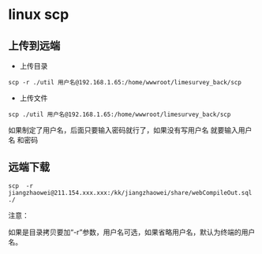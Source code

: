 # linux scp

## 上传到远端

+ 上传目录

```shell
scp -r ./util 用户名@192.168.1.65:/home/wwwroot/limesurvey_back/scp
```

+ 上传文件

```shell
scp ./util 用户名@192.168.1.65:/home/wwwroot/limesurvey_back/scp
```

如果制定了用户名，后面只要输入密码就行了，如果没有写用户名 就要输入用户名 和密码

## 远端下载

```shell
scp  -r   jiangzhaowei@211.154.xxx.xxx:/kk/jiangzhaowei/share/webCompileOut.sql     ./
```

注意：

如果是目录拷贝要加“-r”参数，用户名可选，如果省略用户名，默认为终端的用户名。